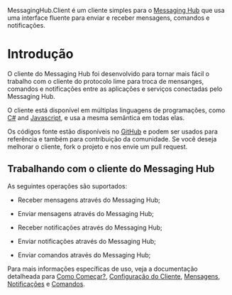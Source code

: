 MessagingHub.Client é um cliente simples para o [Messaging Hub](https://messaginghub.io/) que usa uma interface fluente para enviar e receber mensagens, comandos e notificações.

# Introdução

O cliente do Messaging Hub foi desenvolvido para tornar mais fácil o trabalho com o cliente do protocolo lime para troca de mensanges, comandos e notificações entre as aplicações e serviços conectadas pelo Messaging Hub.

O cliente está disponível em múltiplas linguagens de programações, como [C#](https://github.com/takenet/messaginghub-client-csharp) and [Javascript](https://github.com/takenet/messaginghub-client-js), e usa a mesma semântica em todas elas.

Os códigos fonte estão disponíveis no [GitHub](https://github.com/takenet) e podem ser usados para referência e também para contribuição da comunidade. Se você deseja melhorar o cliente, fork o projeto e nos envie um pull request.

## Trabalhando com o cliente do Messaging Hub

As seguintes operações são suportados:

- Receber mensagens através do Messaging Hub;

- Enviar  mensagens através do Messaging Hub;

- Receber notificações através do Messaging Hub;

- Enviar notificações através do Messaging Hub;

- Enviar comandos através do Messaging Hub;

Para mais informações específicas de uso, veja a documentação detalheada para [Como Começar?](http://messaginghub.io/docs/sdks/gettingstarted), [Configuração do Cliente](http://messaginghub.io/docs/sdks/client-configuration), [Mensagens](http://messaginghub.io/docs/sdks/messages), [Notificações](http://messaginghub.io/docs/sdks/notifications) e [Comandos](http://messaginghub.io/docs/sdks/commands).